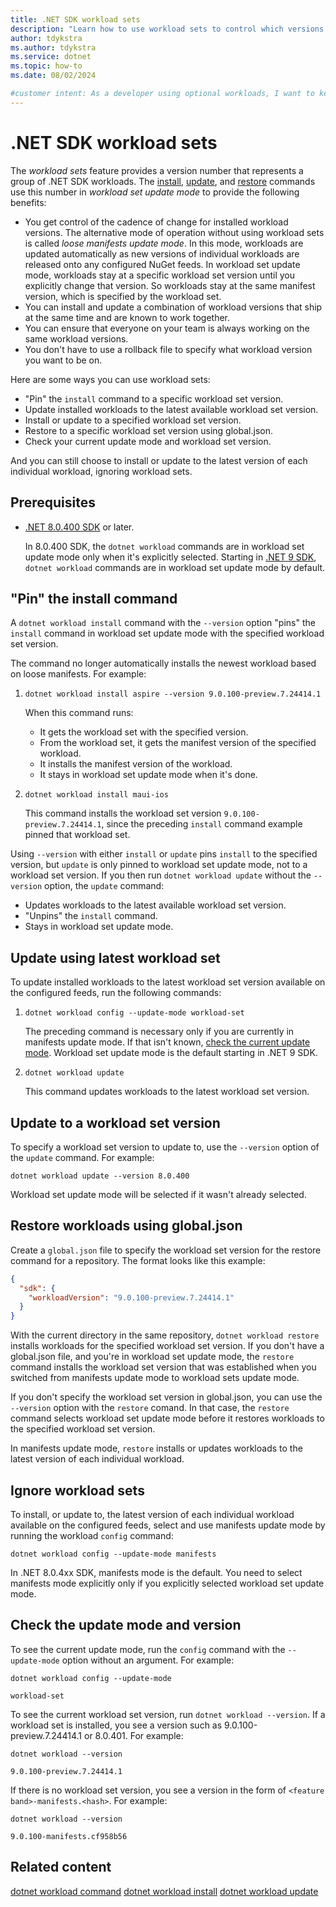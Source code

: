 ```yaml
---
title: .NET SDK workload sets
description: "Learn how to use workload sets to control which versions of workloads get installed, updated, or restored."
author: tdykstra
ms.author: tdykstra
ms.service: dotnet
ms.topic: how-to
ms.date: 08/02/2024

#customer intent: As a developer using optional workloads, I want to keep my workload versions in sync so that I can avoid conflicts betwween versions. I also want to avoid unexpected workload updates, so that I can avoid disruptions in development.
---
```

<!--https://aka.ms/patterns-feedback-->

# .NET SDK workload sets

The *workload sets* feature provides a version number that represents a group of .NET SDK workloads. The [install](dotnet-workload-install.md), [update](dotnet-workload-update.md), and [restore](dotnet-workload-restore.md) commands use this number in *workload set update mode* to provide the following benefits:

* You get control of the cadence of change for installed workload versions. The alternative mode of operation without using workload sets is called *loose manifests update mode*. In this mode, workloads are updated automatically as new versions of individual workloads are released onto any configured NuGet feeds. In workload set update mode, workloads stay at a specific workload set version until you explicitly change that version. So workloads stay at the same manifest version, which is specified by the workload set.
* You can install and update a combination of workload versions that ship at the same time and are known to work together.
* You can ensure that everyone on your team is always working on the same workload versions.
* You don't have to use a rollback file to specify what workload version you want to be on.

<!--Workload sets are published to nuget.org with each release of the .NET SDK, under the package ID `Microsoft.NET.Workloads.<feature band>`-->

Here are some ways you can use workload sets:

* "Pin" the `install` command to a specific workload set version.
* Update installed workloads to the latest available workload set version.
* Install or update to a specified workload set version.
* Restore to a specific workload set version using global.json.
* Check your current update mode and workload set version.

And you can still choose to install or update to the latest version of each individual workload, ignoring workload sets.

## Prerequisites

* [.NET 8.0.400 SDK](https://dotnet.microsoft.com/en-us/download/dotnet/8.0) or later.

  In 8.0.400 SDK, the `dotnet workload` commands are in workload set update mode only when it's explicitly selected. Starting in [.NET 9 SDK](https://dotnet.microsoft.com/en-us/download/dotnet/9.0), `dotnet workload` commands are in workload set update mode by default.

## "Pin" the install command
<!--If this heading changes, update the link in \docs\includes\cli-version.md-->

A `dotnet workload install` command with the `--version` option "pins" the `install` command in workload set update mode with the specified workload set version. 
<!--todo: install without --version in workload set update mode pins to latest workload set?-->
The command no longer automatically installs the newest workload based on loose manifests. For example:

1. ```dotnetcli
   dotnet workload install aspire --version 9.0.100-preview.7.24414.1
   ```

   When this command runs:

   * It gets the workload set with the specified version.
   * From the workload set, it gets the manifest version of the specified workload.
   * It installs the manifest version of the workload.
   * It stays in workload set update mode when it's done.

1. ```dotnetcli
   dotnet workload install maui-ios
   ```

   This command installs the workload set version `9.0.100-preview.7.24414.1`, since the preceding `install` command example pinned that workload set.

Using `--version` with either `install` or `update` pins `install` to the specified version, but `update` is only pinned to workload set update mode, not to a workload set version. If you then run `dotnet workload update` without the `--version` option, the `update` command:

* Updates workloads to the latest available workload set version.
* "Unpins" the `install` command.
* Stays in workload set update mode.

## Update using latest workload set

To update installed workloads to the latest workload set version available on the configured feeds, run the following commands:

1. ```dotnetcli
   dotnet workload config --update-mode workload-set
   ```

   The preceding command is necessary only if you are currently in manifests update mode. If that isn't known, [check the current update mode](#check-the-update-mode-and-version). Workload set update mode is the default starting in .NET 9 SDK.

1. ```dotnetcli
   dotnet workload update
   ```

   This command updates workloads to the latest workload set version.

## Update to a workload set version

To specify a workload set version to update to, use the `--version` option of the `update` command. For example:

```dotnetcli
dotnet workload update --version 8.0.400
```

Workload set update mode will be selected if it wasn't already selected.

## Restore workloads using global.json

Create a `global.json` file to specify the workload set version for the restore command for a repository. The format looks like this example:

```json
{
  "sdk": {
    "workloadVersion": "9.0.100-preview.7.24414.1"
  }
}
```

With the current directory in the same repository, `dotnet workload restore` installs workloads for the specified workload set version. If you don't have a global.json file, and you're in workload set update mode, the `restore` command installs the workload set version that was established when you switched from manifests update mode to workload sets update mode.
<!--todo:what about if it's SDK 9 so you defaulted to workload set update mode, and you never established a workload set version -- does it go for latest available then?-->
<!--todo:if you're in manifests update mode, you stay in that mode and it doesn't seem to do a workload set update(?)-->

If you don't specify the workload set version in global.json, you can use the `--version` option with the `restore` comand. In that case, the `restore` command selects workload set update mode before it restores workloads to the specified workload set version.

In manifests update mode, `restore` installs or updates workloads to the latest version of each individual workload.

## Ignore workload sets

To install, or update to, the latest version of each individual workload available on the configured feeds, select and use manifests update mode by running the workload `config` command:

```dotnetcli
dotnet workload config --update-mode manifests
```

In .NET 8.0.4xx SDK, manifests mode is the default. You need to select manifests mode explicitly only if you explicitly selected workload set update mode.

## Check the update mode and version

To see the current update mode, run the `config` command with the `--update-mode` option without an argument. For example:

```dotnetcli
dotnet workload config --update-mode
```

```output
workload-set
```

To see the current workload set version, run `dotnet workload --version`.  If a workload set is installed, you see a version such as 9.0.100-preview.7.24414.1 or 8.0.401. For example:

```dotnetcli
dotnet workload --version
```

```output
9.0.100-preview.7.24414.1
```

If there is no workload set version, you see a version in the form of `<feature band>-manifests.<hash>`. For example:

```dotnetcli
dotnet workload --version
```

```output
9.0.100-manifests.cf958b56
```

## Related content

[dotnet workload command](dotnet-workload.md)
[dotnet workload install](dotnet-workload-install.md)
[dotnet workload update](dotnet-workload-update.md)
